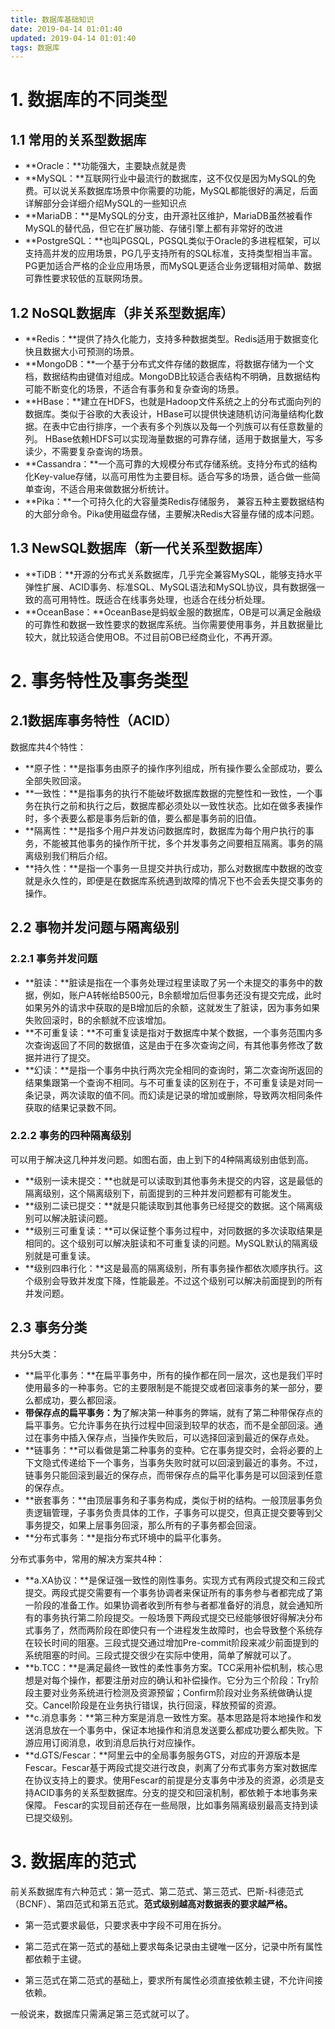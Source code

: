 ```yaml
---
title: 数据库基础知识
date: 2019-04-14 01:01:40
updated: 2019-04-14 01:01:40
tags: 数据库
---
```


# 1. 数据库的不同类型

<!-- more -->

## 1.1 常用的关系型数据库

- **Oracle：**功能强大，主要缺点就是贵
- **MySQL：**互联网行业中最流行的数据库，这不仅仅是因为MySQL的免费。可以说关系数据库场景中你需要的功能，MySQL都能很好的满足，后面详解部分会详细介绍MySQL的一些知识点
- **MariaDB：**是MySQL的分支，由开源社区维护，MariaDB虽然被看作MySQL的替代品，但它在扩展功能、存储引擎上都有非常好的改进
- **PostgreSQL：**也叫PGSQL，PGSQL类似于Oracle的多进程框架，可以支持高并发的应用场景，PG几乎支持所有的SQL标准，支持类型相当丰富。PG更加适合严格的企业应用场景，而MySQL更适合业务逻辑相对简单、数据可靠性要求较低的互联网场景。

## 1.2 NoSQL数据库（非关系型数据库）

- **Redis：**提供了持久化能力，支持多种数据类型。Redis适用于数据变化快且数据大小可预测的场景。
- **MongoDB：**一个基于分布式文件存储的数据库，将数据存储为一个文档，数据结构由键值对组成。MongoDB比较适合表结构不明确，且数据结构可能不断变化的场景，不适合有事务和复杂查询的场景。
- **HBase：**建立在HDFS，也就是Hadoop文件系统之上的分布式面向列的数据库。类似于谷歌的大表设计，HBase可以提供快速随机访问海量结构化数据。在表中它由行排序，一个表有多个列族以及每一个列族可以有任意数量的列。 HBase依赖HDFS可以实现海量数据的可靠存储，适用于数据量大，写多读少，不需要复杂查询的场景。
- **Cassandra：**一个高可靠的大规模分布式存储系统。支持分布式的结构化Key-value存储，以高可用性为主要目标。适合写多的场景，适合做一些简单查询，不适合用来做数据分析统计。
- **Pika：**一个可持久化的大容量类Redis存储服务， 兼容五种主要数据结构的大部分命令。Pika使用磁盘存储，主要解决Redis大容量存储的成本问题。

## 1.3 NewSQL数据库（新一代关系型数据库）

- **TiDB：**开源的分布式关系数据库，几乎完全兼容MySQL，能够支持水平弹性扩展、ACID事务、标准SQL、MySQL语法和MySQL协议，具有数据强一致的高可用特性。既适合在线事务处理，也适合在线分析处理。
- **OceanBase：**OceanBase是蚂蚁金服的数据库，OB是可以满足金融级的可靠性和数据一致性要求的数据库系统。当你需要使用事务，并且数据量比较大，就比较适合使用OB。不过目前OB已经商业化，不再开源。

# 2. 事务特性及事务类型

## 2.1数据库事务特性（ACID）

数据库共4个特性：

- **原子性：**是指事务由原子的操作序列组成，所有操作要么全部成功，要么全部失败回滚。
- **一致性：**是指事务的执行不能破坏数据库数据的完整性和一致性，一个事务在执行之前和执行之后，数据库都必须处以一致性状态。比如在做多表操作时，多个表要么都是事务后新的值，要么都是事务前的旧值。
- **隔离性：**是指多个用户并发访问数据库时，数据库为每个用户执行的事务，不能被其他事务的操作所干扰，多个并发事务之间要相互隔离。事务的隔离级别我们稍后介绍。
- **持久性：**是指一个事务一旦提交并执行成功，那么对数据库中数据的改变就是永久性的，即便是在数据库系统遇到故障的情况下也不会丢失提交事务的操作。

## 2.2 事物并发问题与隔离级别

### 2.2.1 事务并发问题

- **脏读：**脏读是指在一个事务处理过程里读取了另一个未提交的事务中的数据，例如，账户A转帐给B500元，B余额增加后但事务还没有提交完成，此时如果另外的请求中获取的是B增加后的余额，这就发生了脏读，因为事务如果失败回滚时，B的余额就不应该增加。
- **不可重复读：**不可重复读是指对于数据库中某个数据，一个事务范围内多次查询返回了不同的数据值，这是由于在多次查询之间，有其他事务修改了数据并进行了提交。
- **幻读：**是指一个事务中执行两次完全相同的查询时，第二次查询所返回的结果集跟第一个查询不相同。与不可重复读的区别在于，不可重复读是对同一条记录，两次读取的值不同。而幻读是记录的增加或删除，导致两次相同条件获取的结果记录数不同。

### 2.2.2 事务的四种隔离级别

可以用于解决这几种并发问题。如图右面，由上到下的4种隔离级别由低到高。

- **级别一读未提交：**也就是可以读取到其他事务未提交的内容，这是最低的隔离级别，这个隔离级别下，前面提到的三种并发问题都有可能发生。
- **级别二读已提交：**就是只能读取到其他事务已经提交的数据。这个隔离级别可以解决脏读问题。
- **级别三可重复读：**可以保证整个事务过程中，对同数据的多次读取结果是相同的。这个级别可以解决脏读和不可重复读的问题。MySQL默认的隔离级别就是可重复读。
- **级别四串行化：**这是最高的隔离级别，所有事务操作都依次顺序执行。这个级别会导致并发度下降，性能最差。不过这个级别可以解决前面提到的所有并发问题。

## 2.3 事务分类

共分5大类：

- **扁平化事务：**在扁平事务中，所有的操作都在同一层次，这也是我们平时使用最多的一种事务。它的主要限制是不能提交或者回滚事务的某一部分，要么都成功，要么都回滚。
- **带保存点的扁平事务：为**了解决第一种事务的弊端，就有了第二种带保存点的扁平事务。它允许事务在执行过程中回滚到较早的状态，而不是全部回滚。通过在事务中插入保存点，当操作失败后，可以选择回滚到最近的保存点处。
- **链事务：**可以看做是第二种事务的变种。它在事务提交时，会将必要的上下文隐式传递给下一个事务，当事务失败时就可以回滚到最近的事务。不过，链事务只能回滚到最近的保存点，而带保存点的扁平化事务是可以回滚到任意的保存点。
- **嵌套事务：**由顶层事务和子事务构成，类似于树的结构。一般顶层事务负责逻辑管理，子事务负责具体的工作，子事务可以提交，但真正提交要等到父事务提交，如果上层事务回滚，那么所有的子事务都会回滚。
- **分布式事务：**是指分布式环境中的扁平化事务。

分布式事务中，常用的解决方案共4种：

- **a.XA协议：**是保证强一致性的刚性事务。实现方式有两段式提交和三段式提交。两段式提交需要有一个事务协调者来保证所有的事务参与者都完成了第一阶段的准备工作。如果协调者收到所有参与者都准备好的消息，就会通知所有的事务执行第二阶段提交。一般场景下两段式提交已经能够很好得解决分布式事务了，然而两阶段在即使只有一个进程发生故障时，也会导致整个系统存在较长时间的阻塞。三段式提交通过增加Pre-commit阶段来减少前面提到的系统阻塞的时间。三段式提交很少在实际中使用，简单了解就可以了。
- **b.TCC：**是满足最终一致性的柔性事务方案。TCC采用补偿机制，核心思想是对每个操作，都要注册对应的确认和补偿操作。它分为三个阶段：Try阶段主要对业务系统进行检测及资源预留；Confirm阶段对业务系统做确认提交。Cancel阶段是在业务执行错误，执行回滚，释放预留的资源。
- **c.消息事务：**第三种方案是消息一致性方案。基本思路是将本地操作和发送消息放在一个事务中，保证本地操作和消息发送要么都成功要么都失败。下游应用订阅消息，收到消息后执行对应操作。
- **d.GTS/Fescar：**阿里云中的全局事务服务GTS，对应的开源版本是Fescar。Fescar基于两段式提交进行改良，剥离了分布式事务方案对数据库在协议支持上的要求。使用Fescar的前提是分支事务中涉及的资源，必须是支持ACID事务的关系型数据库。分支的提交和回滚机制，都依赖于本地事务来保障。 Fescar的实现目前还存在一些局限，比如事务隔离级别最高支持到读已提交级别。

# 3. 数据库的范式

前关系数据库有六种范式：第一范式、第二范式、第三范式、巴斯-科德范式（BCNF）、第四范式和第五范式。**范式级别越高对数据表的要求越严格。**

- 第一范式要求最低，只要求表中字段不可用在拆分。

- 第二范式在第一范式的基础上要求每条记录由主键唯一区分，记录中所有属性都依赖于主键。

- 第三范式在第二范式的基础上，要求所有属性必须直接依赖主键，不允许间接依赖。

一般说来，数据库只需满足第三范式就可以了。
